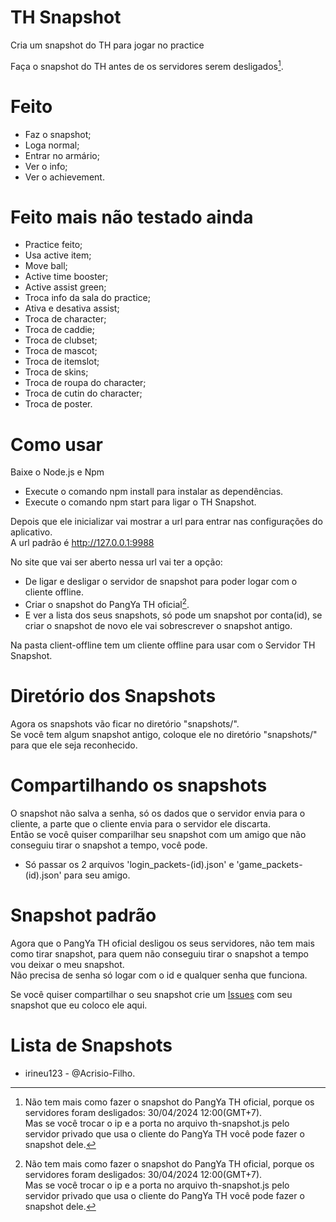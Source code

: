 # TH Snapshot
Cria um snapshot do TH para jogar no practice

Faça o snapshot do TH antes de os servidores serem desligados[^1].

# Feito
- Faz o snapshot;
- Loga normal; 
- Entrar no armário;
- Ver o info;
- Ver o achievement.

# Feito mais não testado ainda
- Practice feito;
- Usa active item;
- Move ball;
- Active time booster;
- Active assist green;
- Troca info da sala do practice;
- Ativa e desativa assist;
- Troca de character;
- Troca de caddie;
- Troca de clubset;
- Troca de mascot;
- Troca de itemslot;
- Troca de skins;
- Troca de roupa do character;
- Troca de cutin do character;
- Troca de poster.

# Como usar
Baixe o Node.js e Npm

- Execute o comando npm install para instalar as dependências.
- Execute o comando npm start para ligar o TH Snapshot.

Depois que ele inicializar vai mostrar a url para entrar nas configurações do aplicativo.\
A url padrão é http://127.0.0.1:9988

No site que vai ser aberto nessa url vai ter a opção:
- De ligar e desligar o servidor de snapshot para poder logar com o cliente offline.
- Criar o snapshot do PangYa TH oficial[^1].
- E ver a lista dos seus snapshots, só pode um snapshot por conta(id), se criar o snapshot de novo ele vai sobrescrever o snapshot antigo.

[^1]: Não tem mais como fazer o snapshot do PangYa TH oficial, porque os servidores foram desligados: 30/04/2024 12:00(GMT+7).\
Mas se você trocar o ip e a porta no arquivo th-snapshot.js pelo servidor privado que usa o cliente do PangYa TH você pode fazer o snapshot dele.

Na pasta client-offline tem um cliente offline para usar com o Servidor TH Snapshot.

# Diretório dos Snapshots
Agora os snapshots vão ficar no diretório "snapshots/".\
Se você tem algum snapshot antigo, coloque ele no diretório "snapshots/" para que ele seja reconhecido.

# Compartilhando os snapshots
O snapshot não salva a senha, só os dados que o servidor envia para o cliente, a parte que o cliente envia para o servidor ele discarta.\
Então se você quiser comparilhar seu snapshot com um amigo que não conseguiu tirar o snapshot a tempo, você pode.

- Só passar os 2 arquivos 'login_packets-(id).json' e 'game_packets-(id).json' para seu amigo.

# Snapshot padrão
Agora que o PangYa TH oficial desligou os seus servidores, não tem mais como tirar snapshot, para quem não conseguiu tirar o snapshot a tempo vou deixar o meu snapshot.\
Não precisa de senha só logar com o id e qualquer senha que funciona.

Se você quiser compartilhar o seu snapshot crie um [Issues](https://github.com/Acrisio-Filho/TH-Snapshot/issues) com seu snapshot que eu coloco ele aqui.

# Lista de Snapshots
- irineu123 - @Acrisio-Filho.
